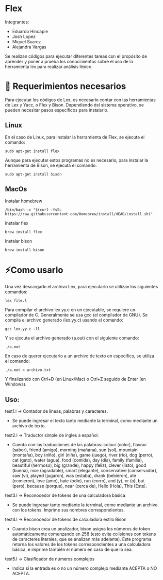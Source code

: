 # Flex
Integrantes:

- Eduardo Hincapie 
- Josh Lopez 
- Miguel Suarez 
- Alejandra Vargas

Se realizan códigos para ejecutar diferentes tareas con el propósito de aprender y poner a prueba los conocimientos sobre el uso de la herramienta lex para realizar análisis léxico.

# 🧷 Requerimientos necesarios

Para ejecutar los códigos de Lex, es necesario contar con las herramientas de Lex y Yacc, o Flex y Bison. Dependiendo del sistema operativo, se pueden necesitar pasos específicos para instalarlo. 

## Linux
En el caso de Linux, para instalar la herramienta de Flex, se ejecuta el comando:

```
sudo apt-get install flex
```

Aunque para ejecutar estos programas no es necesario, para instalar la herramienta de Bison, se ejecuta el comando:

```
sudo apt-get install bison
```

## MacOs

Instalar homebrew
```
/bin/bash -c "$(curl -fsSL https://raw.githubusercontent.com/Homebrew/install/HEAD/install.sh)"
```

Instalar flex
```
brew install flex
```

Instalar bison
```
brew install bison
```

# ⚡Como usarlo

Una vez descargado el archivo Lex, para ejecutarlo se utilizan los siguientes comandos:

```
lex file.l 
```

Para compilar el archivo lex.yy.c en un ejecutable, se requiere un compilador de C. Generalmente se usa gcc (el compilador de GNU). Se compila el archivo generado (lex.yy.c) usando el comando:

```
gcc lex.yy.c -ll
```

Y se ejecuta el archivo generado (a.out) con el siguiente comando:

```
./a.out
```

En caso de querer ejecutarlo a un archivo de texto en específico, se utiliza el comando:

```
./a.out < archivo.txt
```

Y finalizando con Ctrl+D (en Linux/Mac) o Ctrl+Z seguido de Enter (en Windows).


## Uso:

test1.l -> Contador de líneas, palabras y caracteres.

- Se puede ingresar el texto tanto mediante la terminal, como mediante un archivo de texto.
  
test2.l -> Traductor simple de ingles a español.

- Cuenta con las traducciones de las palabras: colour (color), flavour (sabor), friend (amigo), morning (mañana), sun (sol), mountain (montaña), boy (niño), girl (niña), game (juego), river (río), dog (perro), cat (gato), water (agua), food (comida), day (día), family (familia), beautiful (hermoso), big (grande), happy (feliz), clever (listo), good (buena), nice (agradable), smart (elegante), conservative (conservador), saw (vi), played (jugaron), was (estaba), drank (bebieron), ate (comieron), love (amo), hate (odio), run (corro), and (y), or (o), but (pero), because (porque), near (cerca de), Hello (Hola), This (Este).

test3.l -> Reconocedor de tokens de una calculadora básica.

- Se puede ingresar tanto mediante la terminal, como mediante un archivo con los tokens. Imprime sus nombres correspondientes.

test4.l -> Reconocedor de tokens de calculadora estilo Bison

- Cuando bison crea un analizador, bison asigna los números de token automáticamente comenzando en 258 (esto evita colisiones con tokens de caracteres literales, que se analizan más adelante). Este programa retorna los valores de los tokens correspondientes a una calculadora básica, e imprime también el número en caso de que lo sea.

test5.l -> Clasificador de números complejos

- Indica si la entrada es o no un número complejo mediante ACEPTA o NO ACEPTA.
